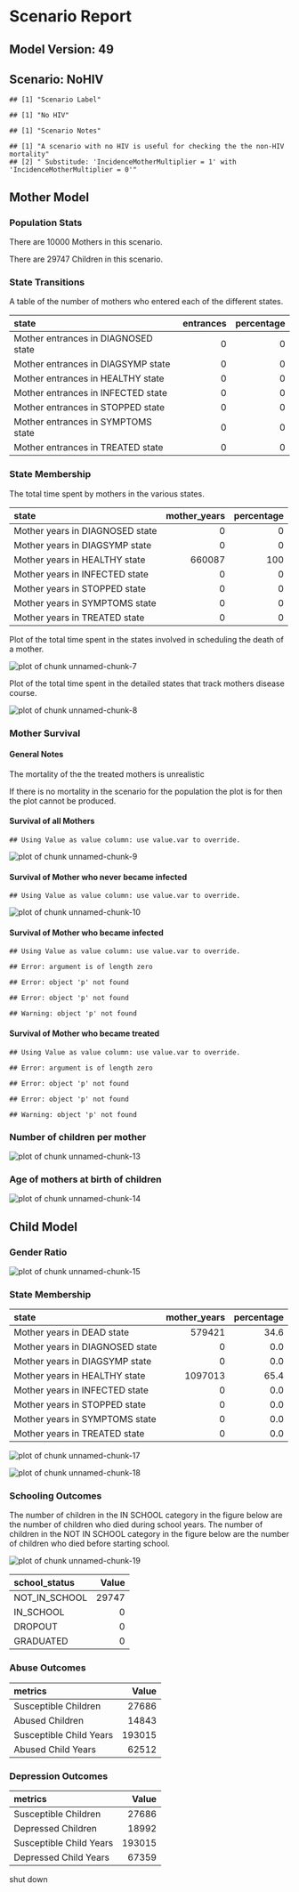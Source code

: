 # Scenario Report




## Model Version: 49
## Scenario: NoHIV

```
## [1] "Scenario Label"
```

```
## [1] "No HIV"
```

```
## [1] "Scenario Notes"
```

```
## [1] "A scenario with no HIV is useful for checking the the non-HIV mortality"          
## [2] " Substitude: 'IncidenceMotherMultiplier = 1' with 'IncidenceMotherMultiplier = 0'"
```

## Mother Model

### Population Stats


There are 10000 Mothers in this scenario.

There are 29747 Children in this scenario.

### State Transitions

A table of the number of mothers who entered each of the different states.


|state                               | entrances| percentage|
|:-----------------------------------|---------:|----------:|
|Mother entrances in DIAGNOSED state |         0|          0|
|Mother entrances in DIAGSYMP state  |         0|          0|
|Mother entrances in HEALTHY state   |         0|          0|
|Mother entrances in INFECTED state  |         0|          0|
|Mother entrances in STOPPED state   |         0|          0|
|Mother entrances in SYMPTOMS state  |         0|          0|
|Mother entrances in TREATED state   |         0|          0|

### State Membership

The total time spent by mothers in the various states.


|state                           | mother_years| percentage|
|:-------------------------------|------------:|----------:|
|Mother years in DIAGNOSED state |            0|          0|
|Mother years in DIAGSYMP state  |            0|          0|
|Mother years in HEALTHY state   |       660087|        100|
|Mother years in INFECTED state  |            0|          0|
|Mother years in STOPPED state   |            0|          0|
|Mother years in SYMPTOMS state  |            0|          0|
|Mother years in TREATED state   |            0|          0|

Plot of the total time spent in the states involved in scheduling the death of a mother.

![plot of chunk unnamed-chunk-7](figure/NoHIV/unnamed-chunk-7.png) 

Plot of the total time spent in the detailed states that track mothers disease course.

![plot of chunk unnamed-chunk-8](figure/NoHIV/unnamed-chunk-8.png) 

### Mother Survival

#### General Notes

The mortality of the the treated mothers is unrealistic

If there is no mortality in the scenario for the population the plot is for then the plot cannot be produced.

#### Survival of all Mothers


```
## Using Value as value column: use value.var to override.
```

![plot of chunk unnamed-chunk-9](figure/NoHIV/unnamed-chunk-9.png) 

#### Survival of Mother who never became infected


```
## Using Value as value column: use value.var to override.
```

![plot of chunk unnamed-chunk-10](figure/NoHIV/unnamed-chunk-10.png) 

#### Survival of Mother who became infected


```
## Using Value as value column: use value.var to override.
```

```
## Error: argument is of length zero
```

```
## Error: object 'p' not found
```

```
## Error: object 'p' not found
```

```
## Warning: object 'p' not found
```

#### Survival of Mother who became treated


```
## Using Value as value column: use value.var to override.
```

```
## Error: argument is of length zero
```

```
## Error: object 'p' not found
```

```
## Error: object 'p' not found
```

```
## Warning: object 'p' not found
```

### Number of children per mother

![plot of chunk unnamed-chunk-13](figure/NoHIV/unnamed-chunk-13.png) 

### Age of mothers at birth of children

![plot of chunk unnamed-chunk-14](figure/NoHIV/unnamed-chunk-14.png) 

## Child Model

### Gender Ratio

![plot of chunk unnamed-chunk-15](figure/NoHIV/unnamed-chunk-15.png) 

### State Membership


|state                           | mother_years| percentage|
|:-------------------------------|------------:|----------:|
|Mother years in DEAD state      |       579421|       34.6|
|Mother years in DIAGNOSED state |            0|        0.0|
|Mother years in DIAGSYMP state  |            0|        0.0|
|Mother years in HEALTHY state   |      1097013|       65.4|
|Mother years in INFECTED state  |            0|        0.0|
|Mother years in STOPPED state   |            0|        0.0|
|Mother years in SYMPTOMS state  |            0|        0.0|
|Mother years in TREATED state   |            0|        0.0|

![plot of chunk unnamed-chunk-17](figure/NoHIV/unnamed-chunk-17.png) 

![plot of chunk unnamed-chunk-18](figure/NoHIV/unnamed-chunk-18.png) 

### Schooling Outcomes

The number of children in the IN SCHOOL category in the figure below are the number of children who died during school years. The number of children in the NOT IN SCHOOL category in the figure below are the number of children who died before starting school. 

![plot of chunk unnamed-chunk-19](figure/NoHIV/unnamed-chunk-19.png) 


|school_status | Value|
|:-------------|-----:|
|NOT_IN_SCHOOL | 29747|
|IN_SCHOOL     |     0|
|DROPOUT       |     0|
|GRADUATED     |     0|

### Abuse Outcomes


|metrics                 |  Value|
|:-----------------------|------:|
|Susceptible Children    |  27686|
|Abused Children         |  14843|
|Susceptible Child Years | 193015|
|Abused Child Years      |  62512|

### Depression Outcomes


|metrics                 |  Value|
|:-----------------------|------:|
|Susceptible Children    |  27686|
|Depressed Children      |  18992|
|Susceptible Child Years | 193015|
|Depressed Child Years   |  67359|

shut down



